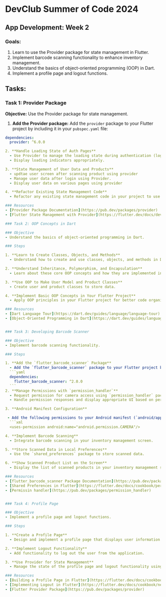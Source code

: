 # DevClub Summer of Code 2024

## App Development: Week 2

### Goals:
1. Learn to use the Provider package for state management in Flutter.
2. Implement barcode scanning functionality to enhance inventory management.
3. Understand the basics of object-oriented programming (OOP) in Dart.
4. Implement a profile page and logout functions.

## Tasks:

### Task 1: Provider Package

**Objective:** Use the Provider package for state management.

1. **Add the Provider package:** Add the `provider` package to your Flutter project by including it in your `pubspec.yaml` file:
  ```yaml
  dependencies:
    provider: ^6.0.0

2. **Handle Loading State of Auth Pages**
    - Use Provider to manage the loading state during authentication (login and registration).
    - Display loading indicators appropriately.

3. **State Management of User Data and Products**
    - updtae user screen after scanning product using provider
    - Manage user data after login using Provider.
    - Display user data on various pages using provider

4. **Refactor Existing State Management Code**
    - Refactor any existing state management code in your project to use Provider.

### Resources
- [Provider Package Documentation](https://pub.dev/packages/provider)
- [Flutter State Management with Provider](https://flutter.dev/docs/development/data-and-backend/state-mgmt/simple)

### Task 2: OOP Concepts in Dart

### Objective
- Understand the basics of object-oriented programming in Dart.

### Steps

1. **Learn to Create Classes, Objects, and Methods**
    - Understand how to create and use classes, objects, and methods in Dart.

2. **Understand Inheritance, Polymorphism, and Encapsulation**
    - Learn about these core OOP concepts and how they are implemented in Dart.

3. **Use OOP to Make User Model and Product Classes**
    - Create user and product classes to store data.

4. **Implement Basic OOP Concepts in Your Flutter Project**
    - Apply OOP principles in your Flutter project for better code organization and management.

### Resources
- [Dart Language Tour](https://dart.dev/guides/language/language-tour)
- [Object-Oriented Programming in Dart](https://dart.dev/guides/language/language-tour#object-oriented-programming)


### Task 3: Developing Barcode Scanner

### Objective
- Implement barcode scanning functionality.

### Steps

1. **Add the `flutter_barcode_scanner` Package**
    - Add the `flutter_barcode_scanner` package to your Flutter project by including it in your `pubspec.yaml` file:
    ```yaml
    dependencies:
      flutter_barcode_scanner: ^2.0.0
    ```
2. **Manage Permissions with `permission_handler`**
    - Request permission for camera access using `permission_handler` package.
    - Handle permission responses and display appropriate UI based on permission status

3. **Android Manifest Configuration**

   - Add the following permissions to your Android manifest (`android/app/src/main/AndroidManifest.xml`) file:
    ```xml
    <uses-permission android:name="android.permission.CAMERA"/>

4. **Implement Barcode Scanning**
    - Integrate barcode scanning in your inventory management screen.

5. **Store Scanned Data in Local Preferences**
    - Use the `shared_preferences` package to store scanned data.

6. **Show Scanned Product List on the Screen**
    - Display the list of scanned products in your inventory management screen.

### Resources
- [flutter_barcode_scanner Package Documentation](https://pub.dev/packages/flutter_barcode_scanner)
- [Shared Preferences in Flutter](https://flutter.dev/docs/cookbook/persistence/key-value)
- [Permissin handler](https://pub.dev/packages/permission_handler)


### Task 4: Profile Page

### Objective
- Implement a profile page and logout functions.

### Steps

1. **Create a Profile Page**
    - Design and implement a profile page that displays user information.

2. **Implement Logout Functionality**
    - Add functionality to log out the user from the application.

3. **Use Provider for State Management**
    - Manage the state of the profile page and logout functionality using Provider.

### Resources
- [Building a Profile Page in Flutter](https://flutter.dev/docs/cookbook/ui/user-profile)
- [Implementing Logout in Flutter](https://flutter.dev/docs/cookbook/networking/authentication)
- [Flutter Provider Package](https://pub.dev/packages/provider)